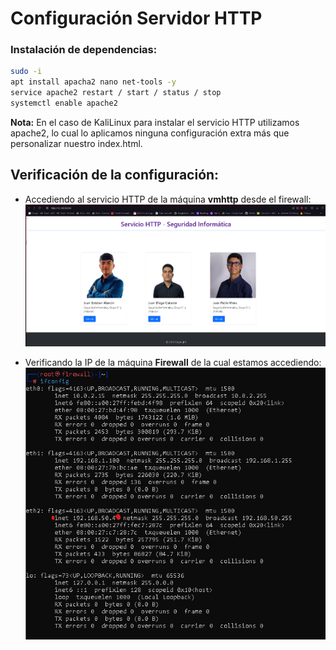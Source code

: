# Configuración Servidor HTTP

### Instalación de dependencias:

```bash
sudo -i
apt install apacha2 nano net-tools -y
service apache2 restart / start / status / stop
systemctl enable apache2
```

**Nota:** En el caso de KaliLinux para instalar el servicio HTTP utilizamos apache2, lo cual lo aplicamos ninguna configuración extra más que personalizar nuestro index.html.

## Verificación de la configuración:

- Accediendo al servicio HTTP de la máquina **vmhttp** desde el firewall:
![figura1](figura1.png)

- Verificando la IP de la máquina **Firewall** de la cual estamos accediendo:
![figura2](figura2.png)